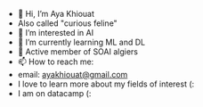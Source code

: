 - 👋 Hi, I’m Aya Khiouat
- Also called "curious feline"
- 👀 I’m interested in AI
- 🌱 I’m currently learning ML and DL
- 💞️ Active member of SOAI algiers
- 📫 How to reach me:
- email: ayakhiouat@gmail.com
- I love to learn more about my fields of interest (: 
- I am on datacamp (:
<!---
aya04kh/aya04kh is a ✨ special ✨ repository because its `README.md` (this file) appears on your GitHub profile.
You can click the Preview link to take a look at your changes.
--->
